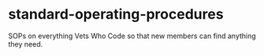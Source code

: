 # standard-operating-procedures
SOPs on everything Vets Who Code so that new members can find anything they need.

